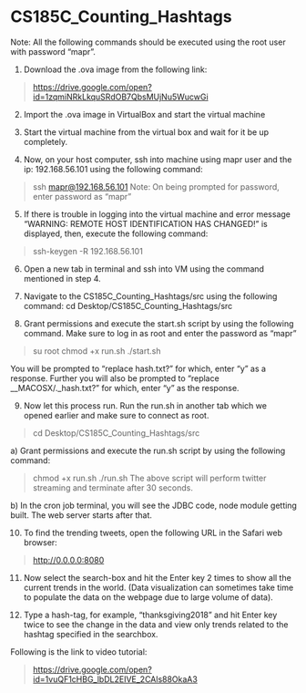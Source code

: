 # CS185C_Counting_Hashtags

Note: All the following commands should be executed using the root user with password “mapr”.
1. Download the .ova image from the following link:
>https://drive.google.com/open?id=1zqmiNRkLkquSRdOB7QbsMUjNu5WucwGi

2. Import the .ova image in VirtualBox and start the virtual machine

3. Start the virtual machine from the virtual box and wait for it be up completely.

4. Now, on your host computer, ssh into machine using mapr user and the ip: 192.168.56.101 using the following command:
>ssh mapr@192.168.56.101 
Note: On being prompted for password, enter password as “mapr”

5. If there is trouble in logging into the virtual machine and error message “WARNING: REMOTE HOST IDENTIFICATION HAS CHANGED!” is displayed, then,  execute the following command:
>ssh-keygen -R 192.168.56.101 

6. Open a new tab in terminal and ssh into VM using the command mentioned in step 4.

7. Navigate to the CS185C_Counting_Hashtags/src using the following command:
cd Desktop/CS185C_Counting_Hashtags/src

8. Grant permissions and execute the start.sh script by using the following command. Make sure to log in as root and enter the password as “mapr”
>su root
>chmod +x run.sh
>./start.sh

You will be prompted to “replace hash.txt?” for which, enter “y” as a response.
Further you will also be prompted to “replace __MACOSX/._hash.txt?” for which, enter “y” as the response.

9. Now let this process run. Run the run.sh in another tab which we opened earlier and make sure to connect as root. 
>cd Desktop/CS185C_Counting_Hashtags/src

a) Grant permissions and execute the run.sh script by using the following command:
>chmod +x run.sh
>./run.sh
The above script will perform twitter streaming and terminate after 30 seconds.

b) In the cron job terminal, you will see the JDBC code, node module getting built. The web server starts after that.

10. To find the trending tweets, open the following URL in the Safari web browser:
>http://0.0.0.0:8080
     
11. Now select the search-box and hit the Enter key 2 times to show all the current trends in the world. (Data visualization can sometimes take time to populate the data on the webpage due to large volume of data).

12.  Type a hash-tag, for example, “thanksgiving2018” and hit Enter key twice to see the change in the data and view only trends related to the hashtag specified in the searchbox.

Following is the link to video tutorial:
>https://drive.google.com/open?id=1vuQF1cHBG_lbDL2EIVE_2CAls88OkaA3



